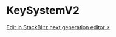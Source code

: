 # KeySystemV2

[Edit in StackBlitz next generation editor ⚡️](https://stackblitz.com/~/github.com/AbdouGG/KeySystemV2)